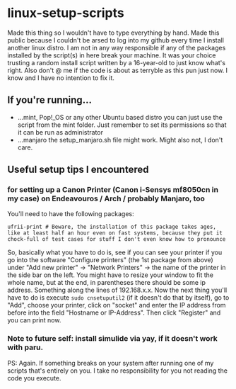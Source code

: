 # linux-setup-scripts
Made this thing so I wouldn't have to type everything by hand. Made this public because I couldn't be arsed to log into my github every time I install another linux distro. I am not in any way responsible if any of the packages installed by the script(s) in here break your machine. It was your choice trusting a random install script written by a 16-year-old to just know what's right.
Also don't @ me if the code is about as terryble as this pun just now. I know and I have no intention to fix it.
## If you're running...
* ...mint, Pop!_OS or any other Ubuntu based distro you can just use the script from the mint folder. Just remember to set its permissions so that it can be run as administrator
* ...manjaro the setup_manjaro.sh file might work. Might also not, I don't care. 
## Useful setup tips I encountered
### for setting up a Canon Printer (Canon i-Sensys mf8050cn in my case) on Endeavouros / Arch / probably Manjaro, too
You'll need to have the following packages:
```
ufrii-print # Beware, the installation of this package takes ages, like at least half an hour even on fast systems, because they put it chock-full of test cases for stuff I don't even know how to pronounce
```
So, basically what you have to do is, see if you can see your printer if you go into the software "Configure printers" (the 1st package from above) under "Add new printer" -> "Network Printers" -> the name of the printer in the side bar on the left. You might have to resize your window to fit the whole name, but at the end, in parentheses there should be some ip address. Something along the lines of 192.168.x.x. 
Now the next thing you'll have to do is execute ```sudo cnsetuputil2``` (if it doesn't do that by itself), go to "Add", choose your printer, click on "socket" and enter the IP address from before into the field "Hostname or IP-Address". Then click "Register" and you can print now.
### Note to future self: install simulide via yay, if it doesn't work with paru.
PS: Again. If something breaks on your system after running one of my scripts that's entirely on you. I take no responsibility for you not reading the code you execute.
